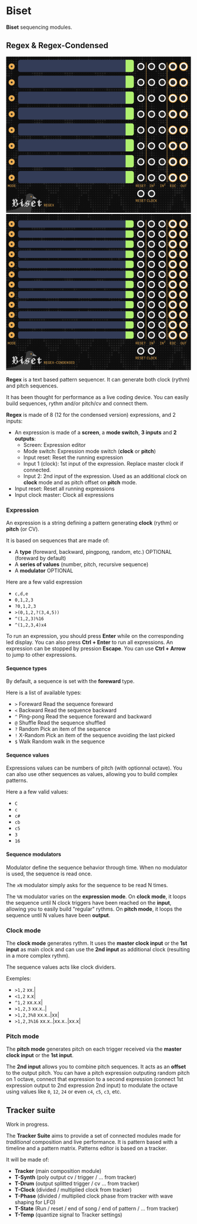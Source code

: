 
# Biset

**Biset** sequencing modules.

## Regex & Regex-Condensed

![Regex](./doc/shot-regex.png)
![Regex Condensed](./doc/shot-regex-condensed.png)

**Regex** is a text based pattern sequencer.
It can generate both clock (rythm) and pitch sequences.

It has been thought for performance as a live coding device. You can easily
build sequences, rythm and/or pitch/cv and connect them.

**Regex** is made of 8 (12 for the condensed version) expressions, and 2 inputs:
- An expression is made of a **screen**, a **mode switch**, **3 inputs** and **2 outputs**:
	- Screen: Expression editor
	- Mode switch: Expression mode switch (**clock** or **pitch**)
	- Input reset: Reset the running expression
	- Input 1 (clock): 1st input of the expression. Replace master clock if connected.
	- Input 2: 2nd input of the expression. Used as an additional clock on **clock** mode and as pitch offset on **pitch** mode.
- Input reset: Reset all running expressions
- Input clock master: Clock all expressions

### Expression

An expression is a string defining a pattern generating **clock** (rythm) or **pitch** (or CV).

It is based on sequences that are made of:

- A **type** (foreward, backward, pingpong, random, etc.) OPTIONAL (foreward by default)
- A **series of values** (number, pitch, recursive sequence)
- A **modulator**	OPTIONAL

Here are a few valid expression

- `c,d,e`
- `0,1,2,3`
- `?0,1,2,3`
- `>(0,1,2,?(3,4,5))`
- `^(1,2,3)%16`
- `^(1,2,3,4)x4`

To run an expression, you should press **Enter** while on the corresponding
led display. You can also press **Ctrl + Enter** to run all expressions.
An expression can be stopped by pression **Escape**.
You can use **Ctrl + Arrow** to jump to other expressions.

#### Sequence types

By default, a sequence is set with the **foreward** type.

Here is a list of available types:

- `>` Foreward		Read the sequence foreward
- `<` Backward		Read the sequence backward
- `^` Ping-pong		Read the sequence foreward and backward
- `@` Shuffle		Read the sequence shuffled
- `?` Random		Pick an item of the sequence
- `!` X-Random		Pick an item of the sequence avoiding the last picked
- `$` Walk			Random walk in the sequence

#### Sequence values

Expressions values can be numbers of pitch (with optionnal octave).
You can also use other sequences as values, allowing you to build complex
patterns.

Here a a few valid values:

- `C`
- `c`
- `c#`
- `cb`
- `c5`
- `3`
- `16`

#### Sequence modulators

Modulator define the sequence behavior through time.
When no modulator is used, the sequence is read once.

The `xN` modulator simply asks for the sequence to be read N times.

The `%N` modulator varies on the **expression mode**.
On **clock mode**, it loops the sequence until N clock triggers have been
reached on the **input**, allowing you to easily build "regular" rythms.
On **pitch mode**, it loops the sequence until N values have been **output**.

### Clock mode

The **clock mode** generates rythm. It uses the **master clock input**
or the **1st input** as main clock and can use the **2nd input** as additional
clock (resulting in a more complex rythm).

The sequence values acts like clock dividers.

Exemples:

- `>1,2`		xx.|
- `<1,2`		x.x|
- `^1,2`		xx.x.x|
- `>1,2,3`		xx.x..|
- `>1,2,3%8`	xx.x..|xx|
- `>1,2,3%16`	xx.x..|xx.x..|xx.x|

### Pitch mode

The **pitch mode** generates pitch on each trigger received via the
**master clock input** or the **1st input**.

The **2nd input** allows you to combine pitch sequences. It acts as an
**offset** to the output pitch.
You can have a pitch expression outputing random pitch on 1 octave, connect that
expression to a second expression
(connect 1st expression output to 2nd expression 2nd input) to modulate the
octave using values like `0`, `12`, `24` or even `c4`, `c5`, `c3`, etc.





## Tracker suite

Work in progress.

The **Tracker Suite** aims to provide a set of connected modules made for
*traditional* composition and live performance.
It is pattern based with a timeline and a pattern matrix.
Patterns editor is based on a tracker.

It will be made of:

- **Tracker** (main composition module)
- **T-Synth** (poly output cv / trigger / ... from tracker)
- **T-Drum** (output splitted trigger / cv ... from tracker)
- **T-Clock** (divided / multiplied clock from tracker)
- **T-Phase** (divided / multiplied clock phase from tracker with wave shaping for LFO)
- **T-State** (Run / reset / end of song / end of pattern / ... from tracker)
- **T-Temp** (quantize signal to Tracker settings)
